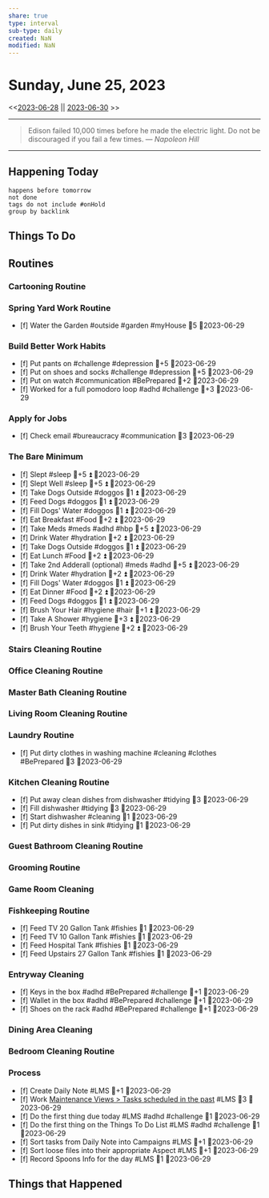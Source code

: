 ```yaml
---
share: true
type: interval
sub-type: daily
created: NaN 
modified: NaN
---
```

# Sunday, June 25, 2023
<<[2023-06-28](./2023-06-28.md) || [2023-06-30](./2023-06-30.md) >>

---

> Edison failed 10,000 times before he made the electric light. Do not be discouraged if you fail a few times.
> — <cite>Napoleon Hill</cite>

---
## Happening Today
```tasks
happens before tomorrow
not done
tags do not include #onHold
group by backlink
```

## Things To Do























































## Routines
### Cartooning Routine


### Spring Yard Work Routine
- [f] Water the Garden #outside #garden #myHouse 🥄5 📆2023-06-29


### Build Better Work Habits
- [f] Put pants on #challenge #depression 🥄+5 📆2023-06-29
- [f] Put on shoes and socks #challenge #depression 🥄+5 📆2023-06-29
- [f] Put on watch #communication #BePrepared 🥄+2 📆2023-06-29
- [f] Worked for a full pomodoro loop #adhd #challenge 🥄+3 📆2023-06-29


### Apply for Jobs
- [f] Check email #bureaucracy #communication 🥄3 📆2023-06-29


### The Bare Minimum
- [f] Slept #sleep 🥄+5 ⏫  📆2023-06-29
- [f] Slept Well #sleep 🥄+5 ⏫  📆2023-06-29
- [f] Take Dogs Outside  #doggos  🥄1 ⏫ 📆2023-06-29
- [f] Feed Dogs #doggos  🥄1 ⏫ 📆2023-06-29
- [f] Fill Dogs' Water #doggos  🥄1 ⏫ 📆2023-06-29
- [f] Eat Breakfast #Food  🥄+2 ⏫ 📆2023-06-29
- [f] Take Meds  #meds #adhd #hbp 🥄+5 ⏫ 📆2023-06-29
- [f] Drink Water #hydration 🥄+2 ⏫ 📆2023-06-29
- [f] Take Dogs Outside  #doggos 🥄1 ⏫ 📆2023-06-29
- [f] Eat Lunch #Food  🥄+2 ⏫ 📆2023-06-29
- [f] Take 2nd Adderall (optional) #meds #adhd  🥄+5 ⏫ 📆2023-06-29
- [f] Drink Water #hydration   🥄+2 ⏫ 📆2023-06-29
- [f] Fill Dogs' Water #doggos  🥄1 ⏫ 📆2023-06-29
- [f] Eat Dinner #Food  🥄+2 ⏫ 📆2023-06-29
- [f] Feed Dogs #doggos  🥄1 ⏫ 📆2023-06-29
- [f] Brush Your Hair #hygiene #hair 🥄+1 ⏫ 📆2023-06-29
- [f] Take A Shower #hygiene  🥄+3 ⏫ 📆2023-06-29
- [f] Brush Your Teeth #hygiene 🥄+2 ⏫ 📆2023-06-29


### Stairs Cleaning Routine


### Office Cleaning Routine


### Master Bath Cleaning Routine


### Living Room Cleaning Routine


### Laundry Routine
- [f] Put dirty clothes in washing machine #cleaning #clothes #BePrepared  🥄3  📆2023-06-29


### Kitchen Cleaning Routine
- [f] Put away clean dishes from dishwasher #tidying 🥄3 📆2023-06-29
- [f] Fill dishwasher #tidying 🥄3 📆2023-06-29
- [f] Start dishwasher #cleaning 🥄1 📆2023-06-29
- [f] Put dirty dishes in sink #tidying 🥄1 📆2023-06-29


### Guest Bathroom Cleaning Routine


### Grooming Routine


### Game Room Cleaning


### Fishkeeping Routine
- [f] Feed TV 20 Gallon Tank #fishies 🥄1 📆2023-06-29
- [f] Feed TV 10 Gallon Tank #fishies 🥄1 📆2023-06-29
- [f] Feed Hospital Tank #fishies 🥄1 📆2023-06-29
- [f] Feed Upstairs 27 Gallon Tank #fishies 🥄1 📆2023-06-29


### Entryway Cleaning
- [f] Keys in the box #adhd #BePrepared #challenge 🥄+1 📆2023-06-29
- [f] Wallet in the box #adhd #BePrepared #challenge 🥄+1 📆2023-06-29
- [f] Shoes on the rack #adhd #BePrepared #challenge 🥄+1 📆2023-06-29


### Dining Area Cleaning


### Bedroom Cleaning Routine


### Process
- [f] Create Daily Note #LMS 🥄+1   📆2023-06-29
- [f] Work [Maintenance Views > Tasks scheduled in the past](./Maintenance%20Views.md#Tasks%20scheduled%20in%20the%20past) #LMS  🥄3 📆2023-06-29
- [f] Do the first thing due today #LMS #adhd #challenge 🥄1 📆2023-06-29
- [f] Do the first thing on the Things To Do List #LMS #adhd #challenge 🥄1 📆2023-06-29
- [f] Sort tasks from Daily Note into Campaigns #LMS 🥄+1   📆2023-06-29
- [f] Sort loose files into their appropriate Aspect  #LMS 🥄+1   📆2023-06-29
- [f] Record Spoons Info for the day #LMS 🥄1 📆2023-06-29




## Things that Happened
